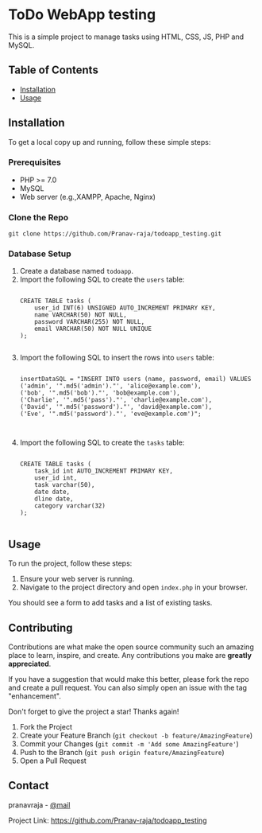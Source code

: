 # ToDo WebApp testing
 <p>This is a simple project to manage tasks using HTML, CSS, JS, PHP and MySQL.</p>

<h2>Table of Contents</h2>
<ul>
    <li><a href="#installation">Installation</a></li>
    <li><a href="#usage">Usage</a></li>
</ul>

<h2 id="installation">Installation</h2>
<p>To get a local copy up and running, follow these simple steps:</p>

<h3>Prerequisites</h3>
<ul>
    <li>PHP >= 7.0</li>
    <li>MySQL</li>
    <li>Web server (e.g.,XAMPP, Apache, Nginx)</li>
</ul>

<h3>Clone the Repo</h3>
<pre><code>git clone https://github.com/Pranav-raja/todoapp_testing.git</code></pre>

<h3>Database Setup</h3>
<ol>
    <li>Create a database named <code>todoapp</code>.</li>
    <li>Import the following SQL to create the <code>users</code> table:
    <pre><code>
CREATE TABLE tasks (
    user_id INT(6) UNSIGNED AUTO_INCREMENT PRIMARY KEY,
    name VARCHAR(50) NOT NULL,
    password VARCHAR(255) NOT NULL,
    email VARCHAR(50) NOT NULL UNIQUE
);
                </code></pre>
            </li>
             <li>Import the following SQL to insert the rows into <code>users</code> table:
                <pre><code>
insertDataSQL = "INSERT INTO users (name, password, email) VALUES
('admin', '".md5('admin')."', 'alice@example.com'),
('bob', '".md5('bob')."', 'bob@example.com'),
('Charlie', '".md5('pass')."', 'charlie@example.com'),
('David', '".md5('password')."', 'david@example.com'),
('Eve', '".md5('password')."', 'eve@example.com')";

  </code></pre>
</li>
<li>Import the following SQL to create the <code>tasks</code> table:
  <pre><code>
CREATE TABLE tasks (
    task_id int AUTO_INCREMENT PRIMARY KEY,
    user_id int,
    task varchar(50),
    date date,
    dline date,
    category varchar(32)
);
  </code></pre>
</li>
</ol>

<h2 id="usage">Usage</h2>
<p>To run the project, follow these steps:</p>
<ol>
  <li>Ensure your web server is running.</li>
  <li>Navigate to the project directory and open <code>index.php</code> in your browser.</li>
</ol>
<p>You should see a form to add tasks and a list of existing tasks.</p>

<h2 id="contributing">Contributing</h2>
<p>Contributions are what make the open source community such an amazing place to learn, inspire, and create. Any contributions you make are <strong>greatly appreciated</strong>.</p>
<p>If you have a suggestion that would make this better, please fork the repo and create a pull request. You can also simply open an issue with the tag "enhancement".</p>
<p>Don't forget to give the project a star! Thanks again!</p>
<ol>
  <li>Fork the Project</li>
  <li>Create your Feature Branch (<code>git checkout -b feature/AmazingFeature</code>)</li>
  <li>Commit your Changes (<code>git commit -m 'Add some AmazingFeature'</code>)</li>
  <li>Push to the Branch (<code>git push origin feature/AmazingFeature</code>)</li>
  <li>Open a Pull Request</li>
</ol>

<h2>Contact</h2>
<p>pranavraja - <a href="mailto:21i341@psgtech.ac.in">@mail</a></p>
<p>Project Link: <a href="https://github.com/Pranav-raja/todoapp_testing">https://github.com/Pranav-raja/todoapp_testing</a></p>
